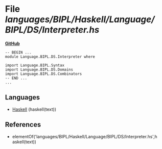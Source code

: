 # File _languages/BIPL/Haskell/Language/BIPL/DS/Interpreter.hs_
**[GitHub](https://github.com/softlang/yas/blob/master/languages/BIPL/Haskell/Language/BIPL/DS/Interpreter.hs)**
```
-- BEGIN ...
module Language.BIPL.DS.Interpreter where

import Language.BIPL.Syntax
import Language.BIPL.DS.Domains
import Language.BIPL.DS.Combinators
-- END ...
...
```

## Languages
* [Haskell](../languages/Haskell.md) (haskell(text))

## References
* elementOf('languages/BIPL/Haskell/Language/BIPL/DS/Interpreter.hs',haskell(text))
